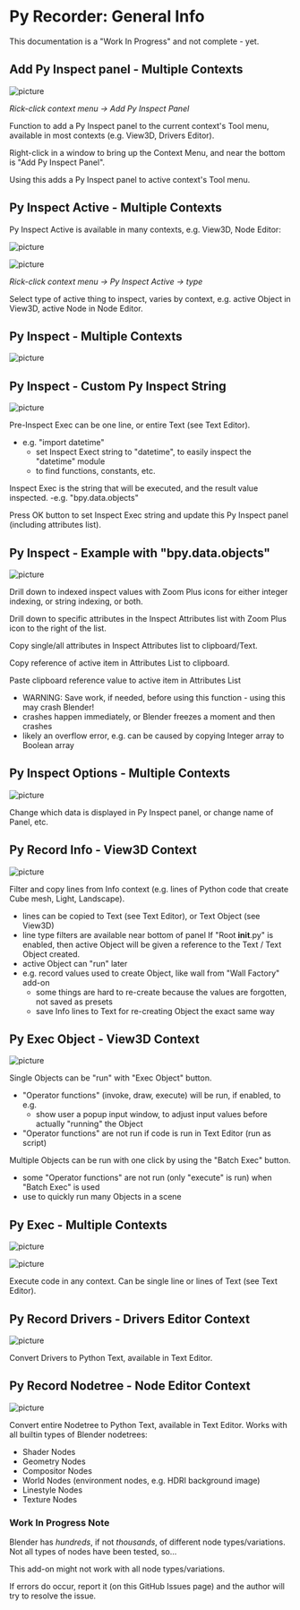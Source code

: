 # Py Recorder: General Info

This documentation is a "Work In Progress" and not complete - yet.

## Add Py Inspect panel - Multiple Contexts

![picture](assets\add_py_inspect_view3d.png)

*Rick-click context menu -> Add Py Inspect Panel*

Function to add a Py Inspect panel to the current context's Tool menu, available in most contexts (e.g. View3D, Drivers Editor).

Right-click in a window to bring up the Context Menu, and near the bottom is "Add Py Inspect Panel".

Using this adds a Py Inspect panel to active context's Tool menu.

## Py Inspect Active - Multiple Contexts

Py Inspect Active is available in many contexts, e.g. View3D, Node Editor:

![picture](assets\py_inspect_active_view3d.png)

![picture](assets\py_inspect_active_node_editor.png)

*Rick-click context menu -> Py Inspect Active -> type*

Select type of active thing to inspect, varies by context, e.g. active Object in View3D, active Node in Node Editor.

## Py Inspect - Multiple Contexts

![picture](assets\py_inspect_panel_view3d_1.png)

## Py Inspect - Custom Py Inspect String

![picture](assets\py_inspect_panel_view3d_2.png)

Pre-Inspect Exec can be one line, or entire Text (see Text Editor).
  - e.g. "import datetime"
    - set Inspect Exect string to "datetime", to easily inspect the "datetime" module
	- to find functions, constants, etc.

Inspect Exec is the string that will be executed, and the result value inspected.
  -e.g. "bpy.data.objects"

Press OK button to set Inspect Exec string and update this Py Inspect panel (including attributes list).

## Py Inspect - Example with "bpy.data.objects"

![picture](assets\py_inspect_panel_view3d_3.png)

Drill down to indexed inspect values with Zoom Plus icons for either integer indexing, or string indexing, or both.

Drill down to specific attributes in the Inspect Attributes list with Zoom Plus icon to the right of the list.

Copy single/all attributes in Inspect Attributes list to clipboard/Text.

Copy reference of active item in Attributes List to clipboard.

Paste clipboard reference value to active item in Attributes List
  - WARNING: Save work, if needed, before using this function - using this may crash Blender!
  - crashes happen immediately, or Blender freezes a moment and then crashes
  - likely an overflow error, e.g. can be caused by copying Integer array to Boolean array

## Py Inspect Options - Multiple Contexts

![picture](assets\py_inspect_panel_options_view3d.png)

Change which data is displayed in Py Inspect panel, or change name of Panel, etc.

## Py Record Info - View3D Context

![picture](assets\py_record_info_view3d.png)

Filter and copy lines from Info context (e.g. lines of Python code that create Cube mesh, Light, Landscape).
  - lines can be copied to Text (see Text Editor), or Text Object (see View3D)
  - line type filters are available near bottom of panel
If "Root __init__.py" is enabled, then active Object will be given a reference to the Text / Text Object created.
  - active Object can "run" later
  - e.g. record values used to create Object, like wall from "Wall Factory" add-on
    - some things are hard to re-create because the values are forgotten, not saved as presets
	- save Info lines to Text for re-creating Object the exact same way

## Py Exec Object - View3D Context

![picture](assets\py_exec_object_view3d.png)

Single Objects can be "run" with "Exec Object" button.
  - "Operator functions" (invoke, draw, execute) will be run, if enabled, to e.g.
    - show user a popup input window, to adjust input values before actually "running" the Object
  - "Operator functions" are not run if code is run in Text Editor (run as script)

Multiple Objects can be run with one click by using the "Batch Exec" button.
  - some "Operator functions" are not run (only "execute" is run) when "Batch Exec" is used
  - use to quickly run many Objects in a scene

## Py Exec - Multiple Contexts

![picture](assets\py_exec_node_editor.png)

![picture](assets\py_exec_view3d.png)

Execute code in any context. Can be single line or lines of Text (see Text Editor).

## Py Record Drivers - Drivers Editor Context

![picture](assets\py_record_drivers.png)

Convert Drivers to Python Text, available in Text Editor.

## Py Record Nodetree - Node Editor Context

![picture](assets\py_record_node_tree.png)

Convert entire Nodetree to Python Text, available in Text Editor. Works with all builtin types of Blender nodetrees:
  - Shader Nodes
  - Geometry Nodes
  - Compositor Nodes
  - World Nodes (environment nodes, e.g. HDRI background image)
  - Linestyle Nodes
  - Texture Nodes

### Work In Progress Note

Blender has *hundreds*, if not *thousands*, of different node types/variations. Not all types of nodes have been tested, so...

This add-on might not work with all node types/variations.

If errors do occur, report it (on this GitHub Issues page) and the author will try to resolve the issue.
